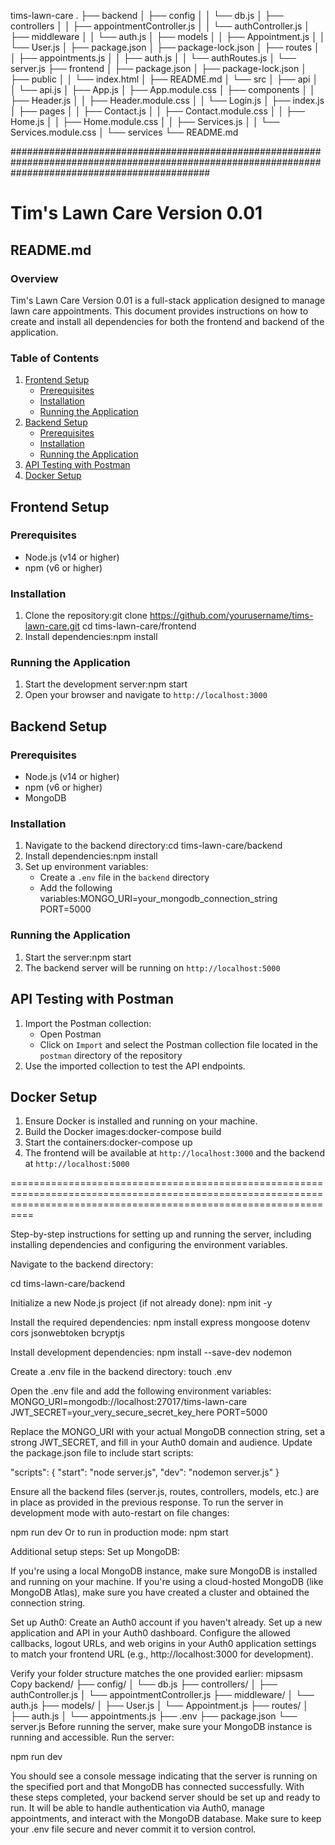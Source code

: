 


tims-lawn-care
.
├── backend
│   ├── config
│   │   └── db.js
│   ├── controllers
│   │   ├── appointmentController.js
│   │   └── authController.js
│   ├── middleware
│   │   └── auth.js
│   ├── models
│   │   ├── Appointment.js
│   │   └── User.js
│   ├── package.json
│   ├── package-lock.json
│   ├── routes
│   │   ├── appointments.js
│   │   ├── auth.js
│   │   └── authRoutes.js
│   └── server.js
├── frontend
│   ├── package.json
│   ├── package-lock.json
│   ├── public
│   │   └── index.html
│   ├── README.md
│   └── src
│       ├── api
│       │   └── api.js
│       ├── App.js
│       ├── App.module.css
│       ├── components
│       │   ├── Header.js
│       │   ├── Header.module.css
│       │   └── Login.js
│       ├── index.js
│       ├── pages
│       │   ├── Contact.js
│       │   ├── Contact.module.css
│       │   ├── Home.js
│       │   ├── Home.module.css
│       │   ├── Services.js
│       │   └── Services.module.css
│       └── services
└── README.md


####################################################################################################################################################






# Tim's Lawn Care Version 0.01
## README.md
### Overview
Tim's Lawn Care Version 0.01 is a full-stack application designed to manage lawn care appointments. This document provides instructions on how to create and install all dependencies for both the frontend and backend of the application.

### Table of Contents
1. [﻿Frontend Setup](https://#frontend-setup) 
    - [﻿Prerequisites](https://#prerequisites) 
    - [﻿Installation](https://#installation) 
    - [﻿Running the Application](https://#running-the-application) 
2. [﻿Backend Setup](https://#backend-setup) 
    - [﻿Prerequisites](https://#prerequisites-1) 
    - [﻿Installation](https://#installation-1) 
    - [﻿Running the Application](https://#running-the-application-1) 
3. [﻿API Testing with Postman](https://#api-testing-with-postman) 
4. [﻿Docker Setup](https://#docker-setup) 
## Frontend Setup
### Prerequisites
- Node.js (v14 or higher)
- npm (v6 or higher)
### Installation
1. Clone the repository:git clone https://github.com/yourusername/tims-lawn-care.git
cd tims-lawn-care/frontend
2. Install dependencies:npm install
### Running the Application
1. Start the development server:npm start
2. Open your browser and navigate to `http://localhost:3000` 
## Backend Setup
### Prerequisites
- Node.js (v14 or higher)
- npm (v6 or higher)
- MongoDB
### Installation
1. Navigate to the backend directory:cd tims-lawn-care/backend
2. Install dependencies:npm install
3. Set up environment variables:
    - Create a `.env`  file in the `backend`  directory
    - Add the following variables:MONGO_URI=your_mongodb_connection_string
PORT=5000
### Running the Application
1. Start the server:npm start
2. The backend server will be running on `http://localhost:5000` 
## API Testing with Postman
1. Import the Postman collection:
    - Open Postman
    - Click on `Import`  and select the Postman collection file located in the `postman`  directory of the repository
2. Use the imported collection to test the API endpoints.
## Docker Setup
1. Ensure Docker is installed and running on your machine.
2. Build the Docker images:docker-compose build
3. Start the containers:docker-compose up
4. The frontend will be available at `http://localhost:3000`  and the backend at `http://localhost:5000` 





======================================================================================================================================================================


Step-by-step instructions for setting up and running the server, including installing dependencies and configuring the environment variables.

Navigate to the backend directory:

cd tims-lawn-care/backend

Initialize a new Node.js project (if not already done):
npm init -y

Install the required dependencies:
npm install express mongoose dotenv cors jsonwebtoken bcryptjs

Install development dependencies:
npm install --save-dev nodemon

Create a .env file in the backend directory:
touch .env

Open the .env file and add the following environment variables:
MONGO_URI=mongodb://localhost:27017/tims-lawn-care
JWT_SECRET=your_very_secure_secret_key_here
PORT=5000


Replace the MONGO_URI with your actual MongoDB connection string, set a strong JWT_SECRET, and fill in your Auth0 domain and audience.
Update the package.json file to include start scripts:

"scripts": {
  "start": "node server.js",
  "dev": "nodemon server.js"
}

Ensure all the backend files (server.js, routes, controllers, models, etc.) are in place as provided in the previous response.
To run the server in development mode with auto-restart on file changes:

npm run dev
Or to run in production mode:
npm start

Additional setup steps:
Set up MongoDB:

If you're using a local MongoDB instance, make sure MongoDB is installed and running on your machine.
If you're using a cloud-hosted MongoDB (like MongoDB Atlas), make sure you have created a cluster and obtained the connection string.

Set up Auth0:
Create an Auth0 account if you haven't already.
Set up a new application and API in your Auth0 dashboard.
Configure the allowed callbacks, logout URLs, and web origins in your Auth0 application settings to match your frontend URL (e.g., http://localhost:3000 for development).

Verify your folder structure matches the one provided earlier:
mipsasm
Copy
backend/
├── config/
│   └── db.js
├── controllers/
│   ├── authController.js
│   └── appointmentController.js
├── middleware/
│   └── auth.js
├── models/
│   ├── User.js
│   └── Appointment.js
├── routes/
│   ├── auth.js
│   └── appointments.js
├── .env
├── package.json
└── server.js
Before running the server, make sure your MongoDB instance is running and accessible.
Run the server:

npm run dev

You should see a console message indicating that the server is running on the specified port and that MongoDB has connected successfully.
With these steps completed, your backend server should be set up and ready to run. It will be able to handle authentication via Auth0, 
manage appointments, and interact with the MongoDB database. Make sure to keep your .env file secure and never commit it to version control.